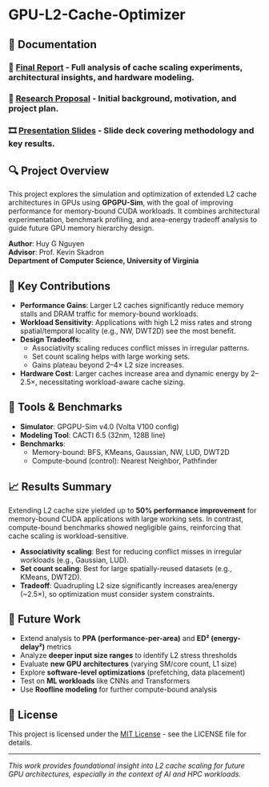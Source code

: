 # GPU-L2-Cache-Optimizer

## 📑 Documentation

### 📄 [**Final Report**](./HuyNguyen_L2Cache_FinalReport.pdf) - Full analysis of cache scaling experiments, architectural insights, and hardware modeling.
### 📄 [**Research Proposal**](./HuyNguyen_Research_Proposal.pdf) - Initial background, motivation, and project plan.
### 🎞️ [**Presentation Slides**](https://docs.google.com/presentation/d/1fhQBrdnbD1-Ip40FcdpEZ-8poqQesz_WVgXzYtwDN4A/edit?usp=sharing) - Slide deck covering methodology and key results.

## 🔍 Project Overview


This project explores the simulation and optimization of extended L2 cache architectures in GPUs using **GPGPU-Sim**, with the goal of improving performance for memory-bound CUDA workloads. It combines architectural experimentation, benchmark profiling, and area-energy tradeoff analysis to guide future GPU memory hierarchy design.

**Author**: Huy G Nguyen  
**Advisor**: Prof. Kevin Skadron  
**Department of Computer Science, University of Virginia**

## 🚀 Key Contributions

- **Performance Gains**: Larger L2 caches significantly reduce memory stalls and DRAM traffic for memory-bound workloads.
- **Workload Sensitivity**: Applications with high L2 miss rates and strong spatial/temporal locality (e.g., NW, DWT2D) see the most benefit.
- **Design Tradeoffs**:
  - Associativity scaling reduces conflict misses in irregular patterns.
  - Set count scaling helps with large working sets.
  - Gains plateau beyond 2–4× L2 size increases.
- **Hardware Cost**: Larger caches increase area and dynamic energy by 2–2.5×, necessitating workload-aware cache sizing.

## 🧪 Tools & Benchmarks

- **Simulator**: GPGPU-Sim v4.0 (Volta V100 config)
- **Modeling Tool**: CACTI 6.5 (32nm, 128B line)
- **Benchmarks**:
  - Memory-bound: BFS, KMeans, Gaussian, NW, LUD, DWT2D
  - Compute-bound (control): Nearest Neighbor, Pathfinder

## 📈 Results Summary

Extending L2 cache size yielded up to **50% performance improvement** for memory-bound CUDA applications with large working sets. In contrast, compute-bound benchmarks showed negligible gains, reinforcing that cache scaling is workload-sensitive.

- **Associativity scaling**: Best for reducing conflict misses in irregular workloads (e.g., Gaussian, LUD).
- **Set count scaling**: Best for large spatially-reused datasets (e.g., KMeans, DWT2D).
- **Tradeoff**: Quadrupling L2 size significantly increases area/energy (~2.5×), so optimization must consider system constraints.

## 🔮 Future Work

- Extend analysis to **PPA (performance-per-area)** and **ED² (energy-delay²)** metrics
- Analyze **deeper input size ranges** to identify L2 stress thresholds
- Evaluate **new GPU architectures** (varying SM/core count, L1 size)
- Explore **software-level optimizations** (prefetching, data placement)
- Test on **ML workloads** like CNNs and Transformers
- Use **Roofline modeling** for further compute-bound analysis

## 📝 License

This project is licensed under the [MIT License](LICENSE) - see the LICENSE file for details.

---

*This work provides foundational insight into L2 cache scaling for future GPU architectures, especially in the context of AI and HPC workloads.*
